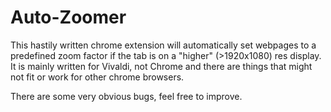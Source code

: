 # Auto-Zoomer

This hastily written chrome extension will automatically set webpages to a predefined zoom factor if the tab is on a "higher" (>1920x1080) res display. It is mainly written for Vivaldi, not Chrome and there are things that might not fit or work for other chrome browsers.

There are some very obvious bugs, feel free to improve.
